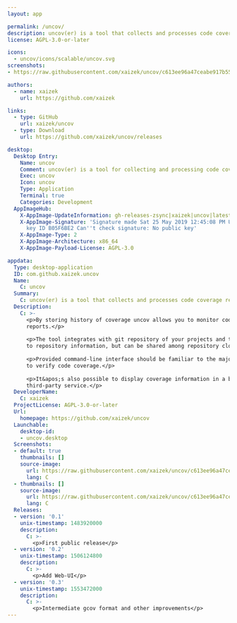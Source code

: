 ```yaml
---
layout: app

permalink: /uncov/
description: uncov(er) is a tool that collects and processes code coverage reports.
license: AGPL-3.0-or-later

icons:
  - uncov/icons/scalable/uncov.svg
screenshots:
- https://raw.githubusercontent.com/xaizek/uncov/c613ee96a47ceabe917b55f88d3a01571ff95ce6/data/screenshots/example/show.png

authors:
  - name: xaizek
    url: https://github.com/xaizek

links:
  - type: GitHub
    url: xaizek/uncov
  - type: Download
    url: https://github.com/xaizek/uncov/releases

desktop:
  Desktop Entry:
    Name: uncov
    Comment: uncov(er) is a tool for collecting and processing code coverage reports.
    Exec: uncov
    Icon: uncov
    Type: Application
    Terminal: true
    Categories: Development
  AppImageHub:
    X-AppImage-UpdateInformation: gh-releases-zsync|xaizek|uncov|latest|uncov-*x86_64.AppImage.zsync
    X-AppImage-Signature: 'Signature made Sat 25 May 2019 12:45:08 PM UTC using RSA
      key ID B05F6BE2 Can''t check signature: No public key'
    X-AppImage-Type: 2
    X-AppImage-Architecture: x86_64
    X-AppImage-Payload-License: AGPL-3.0

appdata:
  Type: desktop-application
  ID: com.github.xaizek.uncov
  Name:
    C: uncov
  Summary:
    C: uncov(er) is a tool that collects and processes code coverage reports.
  Description:
    C: >-
      <p>By storing history of coverage uncov allows you to monitor code coverage changes over time, view and compare collected
      reports.</p>
  
      <p>The tool integrates with git repository of your projects and thus avoids generation of static reports. Data is bound
      to repository information, but can be shared among repository clones.</p>
  
      <p>Provided command-line interface should be familiar to the majority of git users and helps to avoid switching to a browser
      to verify code coverage.</p>
  
      <p>It&apos;s also possible to display coverage information in a browser, say, on your own CI server instead of using some
      third-party service.</p>
  DeveloperName:
    C: xaizek
  ProjectLicense: AGPL-3.0-or-later
  Url:
    homepage: https://github.com/xaizek/uncov
  Launchable:
    desktop-id:
    - uncov.desktop
  Screenshots:
  - default: true
    thumbnails: []
    source-image:
      url: https://raw.githubusercontent.com/xaizek/uncov/c613ee96a47ceabe917b55f88d3a01571ff95ce6/data/screenshots/example/show.png
      lang: C
  - thumbnails: []
    source-image:
      url: https://raw.githubusercontent.com/xaizek/uncov/c613ee96a47ceabe917b55f88d3a01571ff95ce6/data/screenshots/diff.png
      lang: C
  Releases:
  - version: '0.1'
    unix-timestamp: 1483920000
    description:
      C: >-
        <p>First public release</p>
  - version: '0.2'
    unix-timestamp: 1506124800
    description:
      C: >-
        <p>Add Web-UI</p>
  - version: '0.3'
    unix-timestamp: 1553472000
    description:
      C: >-
        <p>Intermediate gcov format and other improvements</p>
---
```

